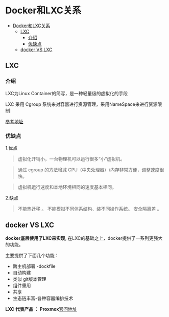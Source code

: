 # Docker和LXC关系
<!-- TOC -->

- [Docker和LXC关系](#docker%e5%92%8clxc%e5%85%b3%e7%b3%bb)
  - [LXC](#lxc)
    - [介绍](#%e4%bb%8b%e7%bb%8d)
    - [优缺点](#%e4%bc%98%e7%bc%ba%e7%82%b9)
  - [docker VS LXC](#docker-vs-lxc)

<!-- /TOC -->

## LXC

### 介绍
LXC为Linux Container的简写，是一种轻量级的虚拟化的手段

LXC 采用 Cgroup 系统来对容器进行资源管理，采用NameSpace来进行资源限制

[参考地址](https://www.cnblogs.com/createyuan/p/5248140.html)


### 优缺点

1.优点

>虚拟化开销小，一台物理机可以运行很多“小”虚拟机。

>通过 cgroup 的方法增减 CPU（中央处理器）/内存非常方便，调整速度很快。

>虚拟机运行速度和本地环境相同的速度基本相同。

2.缺点

>不能热迁移 。
>不能模拟不同体系结构、装不同操作系统。
>安全隔离差 。

## docker VS LXC


**docker底层使用了LXC来实现**, 在LXC的基础之上，docker提供了一系列更强大的功能。

主要提供了下面几个功能：
* 跨主机部署 -dockfile
* 自动构建
* 类似 git版本管理
* 组件重用
* 共享
* 生态链丰富-各种容器编排技术


**LXC 代表产品  ： Proxmox**[官问地址](https://www.proxmox.com/en/)

